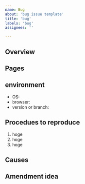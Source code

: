 ```yaml
---
name: Bug
about: 'bug issue template'
title: 'bug'
labels: 'bug'
assignees: ''

---
```


## Overview

## Pages

## environment

- OS:
- browser:
- version or branch:

## Procedues to reproduce

1. hoge
2. hoge
3. hoge

## Causes
<!-- if you can guess this -->

## Amendment idea